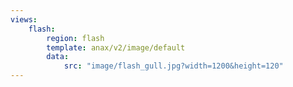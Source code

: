 ```yaml
---
views:
    flash:
        region: flash
        template: anax/v2/image/default
        data:
            src: "image/flash_gull.jpg?width=1200&height=120"
---
```

